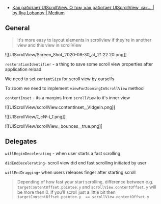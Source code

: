 - [Как работает UIScrollView. О том, как работает UIScrollView, как… | by Ilya Lobanov | Medium](https://medium.com/@esskeetit/%D0%BA%D0%B0%D0%BA-%D1%80%D0%B0%D0%B1%D0%BE%D1%82%D0%B0%D0%B5%D1%82-uiscrollview-2e7052032d97)

## General

> It's more easy to layout elements in scrollview if they're in another view and this view in scrollView

![[UIScrollView/Screen_Shot_2020-08-30_at_21.22.20.png]]

`restorationIdentifier` - a thing to save some scroll view properties after application reload

We need to set `contentSize` for scroll view by ourselfs

To zoom we need to implement `viewForZoomingInScrollView` method

`contentInset` - its a margins from `scrollView` to it's inner view

![[UIScrollView/scrollView.contentInset__VIdgeIn.png]]

![[UIScrollView/_1_cW_-_I_1_.png]]

![[UIScrollView/scrollView._bounces__true.png]]

## Delegates

`willBeginDecelerating` - when user starts a fast scrolling

`didEndDecelerating`- scroll view did end fast scrolling initiated by user

`willEndDragging`- when users releases finger after starting scroll

> Depending of how fast your start scrolling, difference between e.g. `targetContentOffset.pointee.y` and `scrollView.contentOffset.y` will be more then 0. If you’ll scroll just a little bit then `targetContentOffset.pointee.y  == scrollView.contentOffset.y`